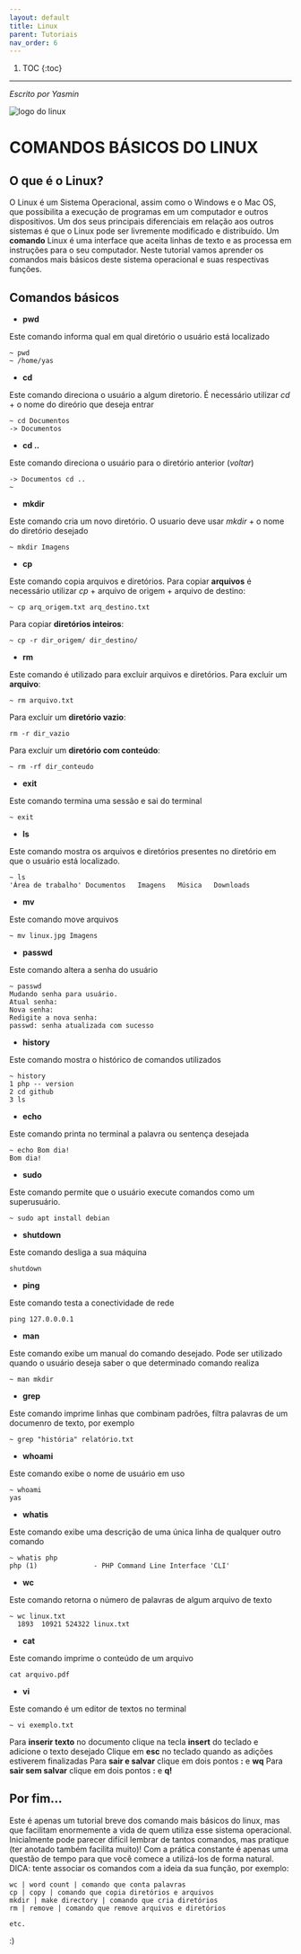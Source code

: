 ```yaml
---
layout: default
title: Linux
parent: Tutoriais
nav_order: 6
---
```

1. TOC
{:toc}
---

*Escrito por Yasmin*

![logo do linux](/assets/images/linux.jpg)

# COMANDOS BÁSICOS DO LINUX


## O que é o Linux?
O Linux é um Sistema Operacional, assim como o Windows e o Mac OS, que possibilita a execução de programas em um computador e outros dispositivos. Um dos seus principais diferenciais em relação aos outros sistemas é que o Linux pode ser livremente modificado e distribuído. Um **comando** Linux é uma interface que aceita linhas de texto e as processa em instruções para o seu computador. Neste tutorial vamos aprender os comandos mais básicos deste sistema operacional e suas respectivas funções. 

## Comandos básicos

- **pwd**

Este comando informa qual em qual diretório o usuário está localizado 

```
~ pwd
~ /home/yas
```

- **cd**

Este comando direciona o usuário a algum diretorio. É necessário utilizar *cd* + o nome do direório que deseja entrar

```
~ cd Documentos
-> Documentos
```
- **cd ..**

Este comando direciona o usuário para o diretório anterior (*voltar*)

```
-> Documentos cd ..
~ 
```

- **mkdir**

Este comando cria um novo diretório. O usuario deve usar *mkdir* + o nome do diretório desejado

```
~ mkdir Imagens
```

- **cp**

Este comando copia arquivos e diretórios. Para copiar **arquivos** é necessário utilizar *cp* + arquivo de origem + arquivo de destino:

```
~ cp arq_origem.txt arq_destino.txt
```

Para copiar **diretórios inteiros**:

```
~ cp -r dir_origem/ dir_destino/
```

- **rm** 

Este comando é utilizado para excluir arquivos e diretórios. Para excluir um **arquivo**:

```
~ rm arquivo.txt
```

Para excluir um **diretório vazio**:

```
rm -r dir_vazio
```

Para excluir um **diretório com conteúdo**:

```
~ rm -rf dir_conteudo
```

- **exit**

Este comando termina uma sessão e sai do terminal

```
~ exit
```

- **ls**

Este comando mostra os arquivos e diretórios presentes no diretório em que o usuário está localizado.

```
~ ls 
'Área de trabalho' Documentos   Imagens   Música   Downloads
```

- **mv**

Este comando move arquivos

```
~ mv linux.jpg Imagens
```

- **passwd**

Este comando altera a senha do usuário

```
~ passwd 
Mudando senha para usuário.
Atual senha:
Nova senha:
Redigite a nova senha:
passwd: senha atualizada com sucesso 
```

- **history**

Este comando mostra o histórico de comandos utilizados 

```
~ history
1 php -- version
2 cd github
3 ls 
```

- **echo**

Este comando printa no terminal a palavra ou sentença desejada

```
~ echo Bom dia!
Bom dia!
```

- **sudo**

Este comando permite que o usuário execute comandos como um superusuário.

```
~ sudo apt install debian
```

- **shutdown**

Este comando desliga a sua máquina

``` 
shutdown
```

- **ping**

Este comando testa a conectividade de rede

``` 
ping 127.0.0.0.1
```

- **man**

Este comando exibe um manual do comando desejado. Pode ser utilizado quando o usuário deseja saber o que determinado comando realiza 

```
~ man mkdir 
```

- **grep** 

Este comando imprime linhas que combinam padrões, filtra palavras de um documenro de texto, por exemplo

```
~ grep "história" relatório.txt
```

- **whoami**

Este comando exibe o nome de usuário em uso

```
~ whoami
yas
```

- **whatis**

Este comando exibe uma descrição de uma única linha de qualquer outro comando 

```
~ whatis php
php (1)              - PHP Command Line Interface 'CLI'
```

- **wc**

Este comando retorna o número de palavras de algum arquivo de texto

```
~ wc linux.txt
  1893  10921 524322 linux.txt
```

- **cat**

Este comando imprime o conteúdo de um arquivo

```
cat arquivo.pdf
```

- **vi**

Este comando é um editor de textos no terminal

``` 
~ vi exemplo.txt
```

Para **inserir texto** no documento clique na tecla **insert** do teclado e adicione o texto desejado 
Clique em **esc** no teclado quando as adições estiverem finalizadas
Para **sair e salvar** clique em dois pontos **:** e **wq** 
Para **sair sem salvar** clique em dois pontos **:** e **q!**

## Por fim... 


Este é apenas um tutorial breve dos comando mais básicos do linux, mas que facilitam enormemente a vida de quem utiliza esse sistema operacional. Inicialmente pode parecer difícil lembrar de tantos comandos, mas pratique (ter anotado também facilita muito)! Com a prática constante é apenas uma questão de tempo para que você comece a utilizá-los de forma natural. DICA: tente associar os comandos com a ideia da sua função, por exemplo:

```
wc | word count | comando que conta palavras 
cp | copy | comando que copia diretórios e arquivos 
mkdir | make directory | comando que cria diretórios 
rm | remove | comando que remove arquivos e diretórios 

etc.
```

:)


